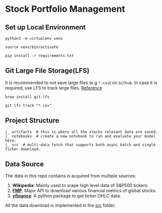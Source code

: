 # Stock Portfolio Management


## Set up Local Environment

```
python3 -m virtualenv venv

source venv/bin/activate

pip install -r requirements.txt
```

## Git Large File Storage(LFS)

It is recommended to not save large files (e.g `*.csv`) on `Github`. In case it is required,
use LFS to track large files. [Reference](https://git-lfs.com/) 

```
brew install git-lfs

git lfs track "*.csv"
```

## Project Structure

```angular2html
|_ artifacts  # this is where all the stocks relevant data are saved.
|_ notebooks  # create a new notebook to run and evaluate your model here.
|_ src  # multi-data fetch that supports both async batch and single Ticker download.
```

## Data Source

The data in this repo contains is acquired from multiple sources:

1. **Wikipedia**: Mainly used to srape high level data of S&P500 tickers.
2. **[FMP](site.financialmodelingprep.com/developer/docs#key-metrics-statement-analysis)**: Major API 
to download various financial metrics of global stocks.
3. **[yfinance](https://pypi.org/project/yfinance/)**: A python package to get ticker OHLC data.

All the data download is implemented in the [src](./src) folder.
